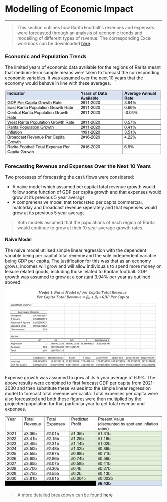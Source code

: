 # Modelling of Economic Impact
---

> This section outlines how Rarita Football's revenues and expenses were forecasted through an analysis of economic trends and modelling of different types of revenue. The corresponding Excel workbook can be downloaded [here](Pre-Modelling_and_Economic_Analysis.xlsx).

### Economic and Population Trends
The limited years of economic data available for the regions of Rarita meant that medium-term sample means were taken to forecast the corresponding economic variables. It was assumed over the next 10 years that the economy would behave in line with these averages.



![](https://raw.githubusercontent.com/ACTL4001-T1-2022/github-showcase-page-tkgj-consulting/main/Table%20of%20Economic%20Trends.JPG)

### Forecasting Revenue and Expenses Over the Next 10 Years
Two processes of forecasting the cash flows were considered:
* A naive model which assumed per capital total revenue growth would follow some function of GDP per capita growth and that expenses would grow at its previous 5 year average.
* A comprehensive model that forecasted per capita commercial, matchday and broadcast revenue seperately and that expenses would grow at its previous 5 year average.
>Both models assumed that the populations of each region of Rarita would continue to grow at their 10 year average growth rates.
#### Naive Model
The naive model utilised simple linear regression with the dependent variable being per capital total revenue and the sole independent variable being GDP per capita. The justification for this was that as an economy grows, incomes will grow and will allow individuals to spend more money on leisure related goods, including those related to Raritan football. GDP growth was assumed to grow at a constant 3.94% per year as outlined aboved.

![](https://raw.githubusercontent.com/ACTL4001-T1-2022/github-showcase-page-tkgj-consulting/main/Total%20Revenue%20and%20GDP%20per%20Capita%20Model.JPG)

Expense growth was assumed to grow at its 5 year average of 6.9%. The above results were combined to first forecast GDP per capita from 2021-2030 and then substitute these values into the simple linear regression model to forecast total revenue per capita. Total expenses per capita were also forecasted and both these figures were then multiplied by the projected population for that particular year to get total revenue and expenses.

![](https://raw.githubusercontent.com/ACTL4001-T1-2022/github-showcase-page-tkgj-consulting/main/Naive%20Model%20Summary.JPG)

> A more detailed breakdown can be found [here](https://raw.githubusercontent.com/ACTL4001-T1-2022/github-showcase-page-tkgj-consulting/main/Naive%20Model%20Forecast.jpg)







